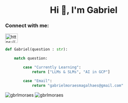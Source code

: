<h1 align="center">Hi 🤖, I'm Gabriel</h1>

<h3 align="left">Connect with me:</h3>
<p align="left">
  <a href="https://www.linkedin.com/in/gabrielmoraesmagalhaes/" target="blank"><img align="center" src="https://raw.githubusercontent.com/rahuldkjain/github-profile-readme-generator/master/src/images/icons/Social/linked-in-alt.svg" alt="https://www.linkedin.com/in/gabrielmoraesmagalhaes/" height="30" width="40" /></a>
</p>

```python
def Gabriel(question : str):

    match question:

        case "Currently Learning":
            return ["LLMs & SLMs", "AI in GCP"]

        case "Email":
            return "gabrielmoraesmagalhaes@gmail.com"
```
<p align="left"> 
  <img src="https://github-readme-stats.vercel.app/api?username=gbrlmoraes&show_icons=true&theme=dracula" alt="gbrlmoraes"/>
  <img src="https://github-readme-stats.vercel.app/api/top-langs?username=gbrlmoraes&show_icons=true&locale=en&layout=compact" alt="gbrlmoraes"/>
</p>

